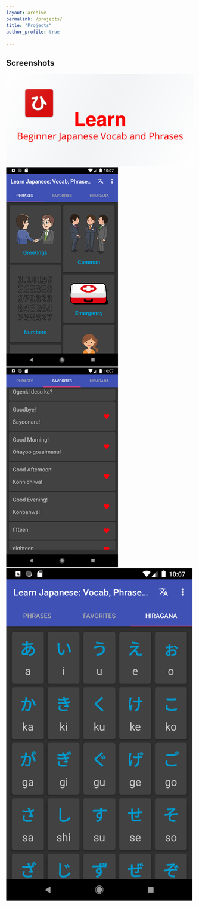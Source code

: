 ```yaml
---
layout: archive
permalink: /projects/
title: "Projects"
author_profile: true

---
```



## Screenshots

<img src="/assets/images/LBJA-feature.png" width="600">

<img src="/assets/images/LBJA_Main_Screen_Phrases.png" width="300">

<img src="/assets/images/LBJA_Main_Screen_Favorites.png" width="300">

<img src="/assets/images/LBJA_Main_Screen_Hiragana.png" width="500">


